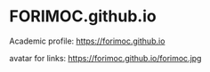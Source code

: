 # FORIMOC.github.io

Academic profile: https://forimoc.github.io

avatar for links: https://forimoc.github.io/forimoc.jpg